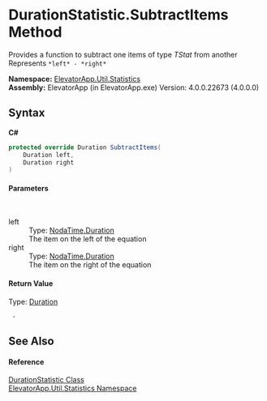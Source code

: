 # DurationStatistic.SubtractItems Method 
 

Provides a function to subtract one items of type *TStat* from another 
Represents `*left* - *right*`


**Namespace:**&nbsp;<a href="N_ElevatorApp_Util_Statistics">ElevatorApp.Util.Statistics</a><br />**Assembly:**&nbsp;ElevatorApp (in ElevatorApp.exe) Version: 4.0.0.22673 (4.0.0.0)

## Syntax

**C#**<br />
``` C#
protected override Duration SubtractItems(
	Duration left,
	Duration right
)
```


#### Parameters
&nbsp;<dl><dt>left</dt><dd>Type: <a href="T_NodaTime_Duration">NodaTime.Duration</a><br />The item on the left of the equation</dd><dt>right</dt><dd>Type: <a href="T_NodaTime_Duration">NodaTime.Duration</a><br />The item on the right of the equation</dd></dl>

#### Return Value
Type: <a href="T_NodaTime_Duration">Duration</a><br />
```
 - 
```


## See Also


#### Reference
<a href="T_ElevatorApp_Util_Statistics_DurationStatistic">DurationStatistic Class</a><br /><a href="N_ElevatorApp_Util_Statistics">ElevatorApp.Util.Statistics Namespace</a><br />